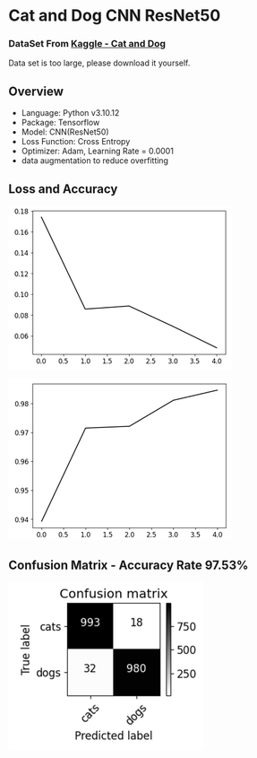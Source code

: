# Cat and Dog CNN ResNet50

### DataSet From [Kaggle - Cat and Dog](https://www.kaggle.com/datasets/tongpython/cat-and-dog)
Data set is too large, please download it yourself.  

## Overview

- Language: Python v3.10.12
- Package: Tensorflow
- Model: CNN(ResNet50)
- Loss Function: Cross Entropy
- Optimizer: Adam, Learning Rate = 0.0001
- data augmentation to reduce overfitting

## Loss and Accuracy

![image](./image/loss.png)

![image](./image/accuracy.png)


## Confusion Matrix - Accuracy Rate 97.53%

![image](./image/confusion_matrix.png)


